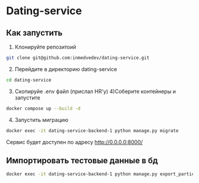 # Dating-service

## Как запустить 

1) Клонируйте репозитоий 
```bash
git clone git@github.com:inmedvedev/dating-service.git
```
2) Перейдите в директорию dating-service
```bash
cd dating-service
```
3) Скопируйе .env файл (прислал HR'у)
4)Соберите контейнеры и запустите
```bash
docker compose up --build -d
```
4) Запустить миграцию
```bash
docker exec -it dating-service-backend-1 python manage.py migrate
```
Сервис будет доступен по адресу http://0.0.0.0:8000/

## Импортировать тестовые данные в бд 

```bash
docker exec -it dating-service-backend-1 python manage.py export_participants -p participants.jsonl
```


